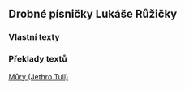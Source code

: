 ## Drobné písničky Lukáše Růžičky

### Vlastní texty



### Překlady textů


[Můry (Jethro Tull)](translated/mury.md)



